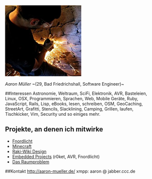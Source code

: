 ![Embedded image](/images/avatar.jpg)

*Aaron Müller*
~(29, Bad Friedrichshall, Software Engineer)~


##Interessen
Astronomie, Weltraum, SciFi, Elektronik, AVR, Basteleien, Linux, OSX, Programmieren, Sprachen, Web, Mobile Geräte, Ruby, JavaScript, Rails, Lisp, eBooks, lesen, schreiben, OSM, GeoCaching, StreetArt, Grafitti, Stencils, Slacklining, Camping, Grillen, laufen, Tischkicker, Vim, Security und so einiges mehr.


## Projekte, an denen ich mitwirke
* [Fnordlicht](/projects/Fnordlicht)
* [Minecraft](/veranstaltungen/Minecraft)
* [Raki-Wiki Design](/projects/Wiki)
* [Embedded Projects](/page/Embedded) (r0ket, AVR, Fnordlicht)
* [Das Raumproblem](/projects/Raumfindung)


##Kontakt
http://aaron-mueller.de/
xmpp: aaron @ jabber.ccc.de
